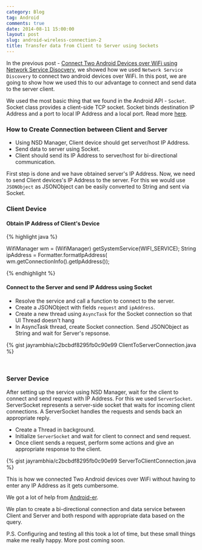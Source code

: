 ```yaml
---
category: Blog
tag: Android
comments: true
date: 2014-08-11 15:00:00
layout: post
slug: android-wireless-connection-2
title: Transfer data from Client to Server using Sockets
---
```


In the previous post - [Connect Two Android Devices over WiFi using Network Service Disocvery](/blog/android-wireless-connection-1), we showed how we used `Network Service Discovery` to connect two android devices over WiFi. In this post, we are going to show how we used this to our advantage to connect and send data to the server client.

We used the most basic thing that we found in the Android API - `Socket`. Socket class provides a client-side TCP socket. Socket binds destination IP Address and a port to local IP Address and a local port. Read more [here](http://developer.android.com/reference/java/net/Socket.html).

### How to Create Connection between Client and Server
 
 - Using NSD Manager, Client device should get server/host IP Address.
 - Send data to server using Socket.
 - Client should send its IP Address to server/host for bi-directional communication.

First step is done and we have obtained server's IP Address. Now, we need to send Client devices's IP Address to the server. For this we would use `JSONObject` as JSONObject can be easily converted to String and sent via Socket.

### Client Device

#### Obtain IP Address of Client's Device

{% highlight java %}

WifiManager wm = (WifiManager) getSystemService(WIFI_SERVICE);
String ipAddress = Formatter.formatIpAddress(
                    wm.getConnectionInfo().getIpAddress());

{% endhighlight %}

#### Connect to the Server and send IP Address using Socket
 
 - Resolve the service and call a function to connect to the server.
 - Create a JSONObject with fields `request` and `ipAddress`.
 - Create a new thread using `AsyncTask` for the Socket connection so that UI Thread doesn't hang
 - In AsyncTask thread, create Socket connection. Send JSONObject as String and wait for Server's repsonse.

{% gist jayrambhia/c2bcbdf8295fb0c90e99 ClientToServerConnection.java %}

<br/>

### Server Device

After setting up the service using NSD Manager, wait for the client to connect and send request with IP Address. For this we used `ServerSocket`. ServerSocket represents a server-side socket that waits for incoming client connections. A ServerSocket handles the requests and sends back an appropriate reply.

 - Create a Thread in background.
 - Initialize `ServerSocket` and wait for client to connect and send request.
 - Once client sends a request, perform some actions and give an appropriate response to the client.

{% gist jayrambhia/c2bcbdf8295fb0c90e99 ServerToClientConnection.java %}

This is how we connected Two Android devices over WiFi without having to enter any IP Address as it gets cumbersome.

We got a lot of help from [Android-er](http://android-er.blogspot.in/2014/02/android-sercerclient-example-client.html).

We plan to create a bi-directional connection and data service between Client and Server and both respond with appropriate data based on the query.

P.S. Configuring and testing all this took a lot of time, but these small things make me really happy. More post coming soon.
